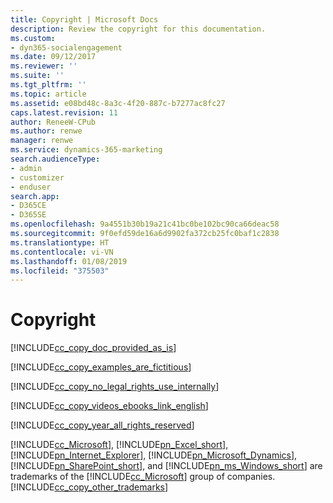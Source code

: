 ```yaml
---
title: Copyright | Microsoft Docs
description: Review the copyright for this documentation.
ms.custom:
- dyn365-socialengagement
ms.date: 09/12/2017
ms.reviewer: ''
ms.suite: ''
ms.tgt_pltfrm: ''
ms.topic: article
ms.assetid: e08bd48c-8a3c-4f20-887c-b7277ac8fc27
caps.latest.revision: 11
author: ReneeW-CPub
ms.author: renwe
manager: renwe
ms.service: dynamics-365-marketing
search.audienceType:
- admin
- customizer
- enduser
search.app:
- D365CE
- D365SE
ms.openlocfilehash: 9a4551b30b19a21c41bc0be102bc90ca66deac58
ms.sourcegitcommit: 9f0efd59de16a6d9902fa372cb25fc0baf1c2838
ms.translationtype: HT
ms.contentlocale: vi-VN
ms.lasthandoff: 01/08/2019
ms.locfileid: "375503"
---
```

# <a name="copyright"></a>Copyright
[!INCLUDE[cc_copy_doc_provided_as_is](../includes/cc-copy-doc-provided-as-is.md)]  
  
 [!INCLUDE[cc_copy_examples_are_fictitious](../includes/cc-copy-examples-are-fictitious.md)]  
  
 [!INCLUDE[cc_copy_no_legal_rights_use_internally](../includes/cc-copy-no-legal-rights-use-internally.md)]  
  
 [!INCLUDE[cc_copy_videos_ebooks_link_english](../includes/cc-copy-videos-ebooks-link-english.md)]  
  
 [!INCLUDE[cc_copy_year_all_rights_reserved](../includes/cc-copy-year-all-rights-reserved.md)]  
  
 [!INCLUDE[cc_Microsoft](../includes/cc-microsoft.md)], [!INCLUDE[pn_Excel_short](../includes/pn-excel-short.md)], [!INCLUDE[pn_Internet_Explorer](../includes/pn-internet-explorer.md)], [!INCLUDE[pn_Microsoft_Dynamics](../includes/pn-microsoft-dynamics.md)], [!INCLUDE[pn_SharePoint_short](../includes/pn-sharepoint-short.md)], and [!INCLUDE[pn_ms_Windows_short](../includes/pn-ms-windows-short.md)] are trademarks of the [!INCLUDE[cc_Microsoft](../includes/cc-microsoft.md)] group of companies. [!INCLUDE[cc_copy_other_trademarks](../includes/cc-copy-other-trademarks.md)]
